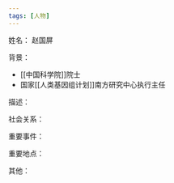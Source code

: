 ```yaml
---
tags: [人物]
---
```


姓名：
赵国屏

背景：
- [[中国科学院]]院士
- 国家[[人类基因组计划]]南方研究中心执行主任

描述：

社会关系：

重要事件：

重要地点：

其他：
